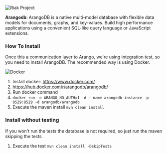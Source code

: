 
![Riak Project](https://github.com/JNOSQL/jnosql-site/blob/master/assets/img/logos/riak.png)


**Arangodb**: ArangoDB is a native multi-model database with flexible data models for documents, graphs, and key-values. Build high performance applications using a convenient SQL-like query language or JavaScript extensions.


### How To Install

Once this a communication layer to Arango, we're using integration test, so you need to install ArangoDB. The recommended way is using Docker.

![Docker](https://www.docker.com/sites/default/files/horizontal_large.png)


1. Install docker: https://www.docker.com/
1. https://hub.docker.com/r/arangodb/arangodb/
1. Run docker command
1. `docker run -e ARANGO_NO_AUTH=1 -d --name arangodb-instance -p 8529:8529 -d arangodb/arangodb`
1. Execute the maven install `mvn clean install`


### Install without testing


If you won't run the tests the database is not required, so just run the maven skipping the tests.

1. Execute the test `mvn clean install -DskipTests`
